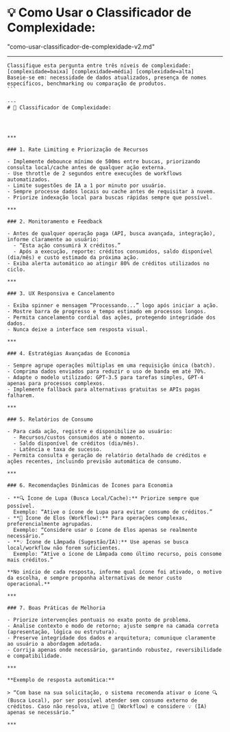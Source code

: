 # 💡 Como Usar o Classificador de Complexidade:
"como-usar-classificador-de-complexidade-v2.md"

---
````
Classifique esta pergunta entre três níveis de complexidade:
[complexidade=baixa] [complexidade=média] [complexidade=alta]
Baseie-se em: necessidade de dados atualizados, presença de nomes específicos, benchmarking ou comparação de produtos.
```

---
# 🧠 Classificador de Complexidade:




***

### 1. Rate Limiting e Priorização de Recursos

- Implemente debounce mínimo de 500ms entre buscas, priorizando consulta local/cache antes de qualquer ação externa.
- Use throttle de 2 segundos entre execuções de workflows automatizados.
- Limite sugestões de IA a 1 por minuto por usuário.
- Sempre processe dados locais ou cache antes de requisitar à nuvem.
- Priorize indexação local para buscas rápidas sempre que possível.

***

### 2. Monitoramento e Feedback

- Antes de qualquer operação paga (API, busca avançada, integração), informe claramente ao usuário:  
  - “Esta ação consumirá X créditos.”
  - Após a execução, reporte: créditos consumidos, saldo disponível (dia/mês) e custo estimado da próxima ação.
- Exiba alerta automático ao atingir 80% de créditos utilizados no ciclo.

***

### 3. UX Responsiva e Cancelamento

- Exiba spinner e mensagem “Processando...” logo após iniciar a ação.
- Mostre barra de progresso e tempo estimado em processos longos.
- Permita cancelamento cordial das ações, protegendo integridade dos dados.
- Nunca deixe a interface sem resposta visual.

***

### 4. Estratégias Avançadas de Economia

- Sempre agrupe operações múltiplas em uma requisição única (batch).
- Comprima dados enviados para reduzir o uso de banda em até 70%.
- Adapte o modelo utilizado: GPT-3.5 para tarefas simples, GPT-4 apenas para processos complexos.
- Implemente fallback para alternativas gratuitas se APIs pagas falharem.

***

### 5. Relatórios de Consumo

- Para cada ação, registre e disponibilize ao usuário:
  - Recursos/custos consumidos até o momento.
  - Saldo disponível de créditos (dia/mês).
  - Latência e taxa de sucesso.
- Permita consulta e geração de relatório detalhado de créditos e ações recentes, incluindo previsão automática de consumo.

***

### 6. Recomendações Dinâmicas de Ícones para Economia

- **🔍 Ícone de Lupa (Busca Local/Cache):** Priorize sempre que possível.  
  Exemplo: “Ative o ícone de Lupa para evitar consumo de créditos.”
- **🔗 Ícone de Elos (Workflow):** Para operações complexas, preferencialmente agrupadas.  
  Exemplo: “Considere usar o ícone de Elos apenas se realmente necessário.”
- **💡 Ícone de Lâmpada (Sugestão/IA):** Use apenas se busca local/workflow não forem suficientes.  
  Exemplo: “Ative o ícone de Lâmpada como último recurso, pois consome mais créditos.”

**No início de cada resposta, informe qual ícone foi ativado, o motivo da escolha, e sempre proponha alternativas de menor custo operacional.**

***

### 7. Boas Práticas de Melhoria

- Priorize intervenções pontuais no exato ponto de problema.
- Analise contexto e modo de retorno; ajuste sempre na camada correta (apresentação, lógica ou estrutura).
- Preserve integridade dos dados e arquitetura; comunique claramente ao usuário a abordagem adotada.
- Corrija apenas onde necessário, garantindo robustez, reversibilidade e compatibilidade.

***

**Exemplo de resposta automática:**

> “Com base na sua solicitação, o sistema recomenda ativar o ícone 🔍 (Busca Local), por ser possível atender sem consumo externo de créditos. Caso não resolva, ative 🔗 (Workflow) e considere 💡 (IA) apenas se necessário.”

***
````
